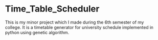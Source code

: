 # Time_Table_Scheduler
This is my minor project which I made during the 6th semester of my college. It is a timetable generator for university schedule implemented in python using genetic algorithm.
